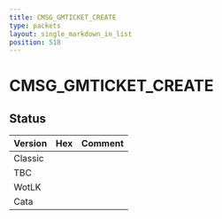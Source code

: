```yaml
---
title: CMSG_GMTICKET_CREATE
type: packets
layout: single_markdown_in_list
position: 518
---
```


# CMSG_GMTICKET_CREATE

## Status

Version | Hex | Comment
---------- | ---------- | ---------- 
Classic |  |  
TBC |  |  
WotLK |  |  
Cata |  |  
